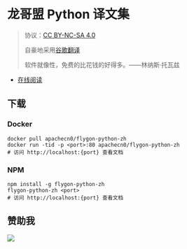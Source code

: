 # 龙哥盟 Python 译文集

> 协议：[CC BY-NC-SA 4.0](http://creativecommons.org/licenses/by-nc-sa/4.0/)
> 
> 自豪地采用[谷歌翻译](https://translate.google.cn/)
> 
> 软件就像性，免费的比花钱的好得多。——林纳斯·托瓦兹

* [在线阅读](https://py.flygon.net)
## 下载

### Docker

```
docker pull apachecn0/flygon-python-zh
docker run -tid -p <port>:80 apachecn0/flygon-python-zh
# 访问 http://localhost:{port} 查看文档
```

### NPM

```
npm install -g flygon-python-zh
flygon-python-zh <port>
# 访问 http://localhost:{port} 查看文档
```

## 赞助我

![](https://img-blog.csdnimg.cn/20200112005920729.png)
